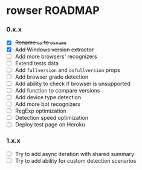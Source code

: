# rowser ROADMAP

### 0.x.x
- [x] ~~Rename `os` to `osname`~~
- [x] ~~Add Windows version extractor~~
- [ ] Add more browsers' recognizers
- [ ] Extend tests data
- [ ] Add ```fullversion``` and ```osfullversion``` props
- [ ] Add browser grade detection
- [ ] Add ability to check if browser is unsupported
- [ ] Add function to compare versions
- [ ] Add device type detection
- [ ] Add more bot recognizers
- [ ] RegExp optimization
- [ ] Detection speed optimization
- [ ] Deploy test page on Heroku

### 1.x.x
- [ ] Try to add async iteration with shared summary
- [ ] Try to add ability for custom detection scenarios
